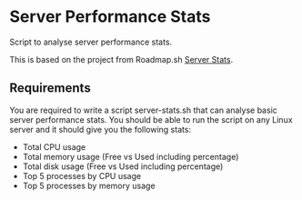 # Server Performance Stats
Script to analyse server performance stats. 

This is based on the project from Roadmap.sh [Server Stats](https://roadmap.sh/projects/server-stats).

## Requirements
You are required to write a script server-stats.sh that can analyse basic server performance stats. You should be able to run the script on any Linux server and it should give you the following stats:

- Total CPU usage
- Total memory usage (Free vs Used including percentage)
- Total disk usage (Free vs Used including percentage)
- Top 5 processes by CPU usage
- Top 5 processes by memory usage
